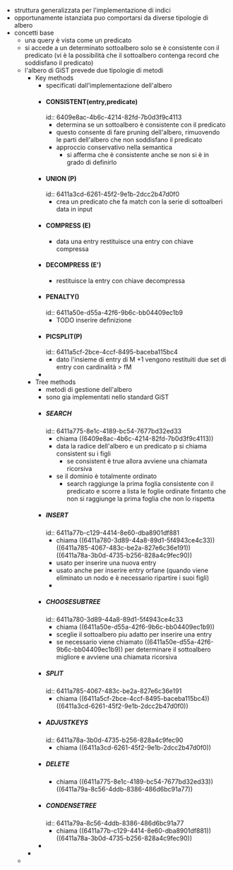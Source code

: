- struttura generalizzata per l'implementazione di indici
- opportunamente istanziata puo comportarsi da diverse tipologie di albero
- concetti base
	- una query è vista come un predicato
	- si accede a un determinato sottoalbero solo se è consistente con il predicato (vi è la possibilità che il sottoalbero contenga record che soddisfano il predicato)
	- l'albero di GiST prevede due tipologie di metodi
		- Key methods
			- specificati dall'implementazione dell'albero
			- #### CONSISTENT(entry,predicate)
			  id:: 6409e8ac-4b6c-4214-82fd-7b0d3f9c4113
				- determina se un sottoalbero è consistente con il predicato
				- questo consente di fare pruning dell'albero, rimuovendo le parti dell'albero che non soddisfano il predicato
				- approccio conservativo nella semantica
					- si afferma che è consistente anche se non si  è in grado di definirlo
			- #### UNION (P)
			  id:: 6411a3cd-6261-45f2-9e1b-2dcc2b47d0f0
				- crea un predicato che fa match con la serie di sottoalberi data in input
			- #### COMPRESS (E)
				- data una entry restituisce una entry con chiave compressa
			- #### DECOMPRESS (E')
				- restituisce la entry con chiave decompressa
			- #### PENALTY()
			  id:: 6411a50e-d55a-42f6-9b6c-bb04409ec1b9
				- TODO inserire definizione
			- #### PICSPLIT(P)
			  id:: 6411a5cf-2bce-4ccf-8495-baceba115bc4
				- dato l'insieme di entry di M +1 vengono restituiti due set di entry con cardinalità > fM
			-
		- Tree methods
			- metodi di gestione dell'albero
			- sono gia implementati nello standard GiST
			- ##### SEARCH
			  id:: 6411a775-8e1c-4189-bc54-7677bd32ed33
				- chiama ((6409e8ac-4b6c-4214-82fd-7b0d3f9c4113))
				- data la radice dell'albero e un predicato p si chiama consistent su i figli
					- se consistent è true allora avviene una chiamata ricorsiva
				- se il dominio è totalmente ordinato
					- search raggiunge la prima foglia consistente con il predicato e scorre a lista le foglie ordinate fintanto che non si raggiunge la prima foglia che non lo rispetta
			- ##### INSERT
			  id:: 6411a77b-c129-4414-8e60-dba8901df881
				- chiama ((6411a780-3d89-44a8-89d1-5f4943ce4c33)) ((6411a785-4067-483c-be2a-827e6c36e191)) ((6411a78a-3b0d-4735-b256-828a4c9fec90))
				- usato per inserire una nuova entry
				- usato anche per inserire entry orfane (quando viene eliminato un nodo e è necessario ripartire i suoi figli)
				-
			- ##### CHOOSESUBTREE
			  id:: 6411a780-3d89-44a8-89d1-5f4943ce4c33
				- chiama ((6411a50e-d55a-42f6-9b6c-bb04409ec1b9))
				- sceglie il sottoalbero  piu adatto per inserire una entry
				- se necessario viene chiamato ((6411a50e-d55a-42f6-9b6c-bb04409ec1b9)) per determinare il sottoalbero migliore e avviene una chiamata ricorsiva
			- ##### SPLIT
			  id:: 6411a785-4067-483c-be2a-827e6c36e191
				- chiama ((6411a5cf-2bce-4ccf-8495-baceba115bc4)) ((6411a3cd-6261-45f2-9e1b-2dcc2b47d0f0))
			- ##### ADJUSTKEYS
			  id:: 6411a78a-3b0d-4735-b256-828a4c9fec90
				- chiama ((6411a3cd-6261-45f2-9e1b-2dcc2b47d0f0))
			- ##### DELETE
				- chiama ((6411a775-8e1c-4189-bc54-7677bd32ed33)) ((6411a79a-8c56-4ddb-8386-486d6bc91a77))
			- ##### CONDENSETREE
			  id:: 6411a79a-8c56-4ddb-8386-486d6bc91a77
				- chiama ((6411a77b-c129-4414-8e60-dba8901df881)) ((6411a78a-3b0d-4735-b256-828a4c9fec90))
			-
		-
	-